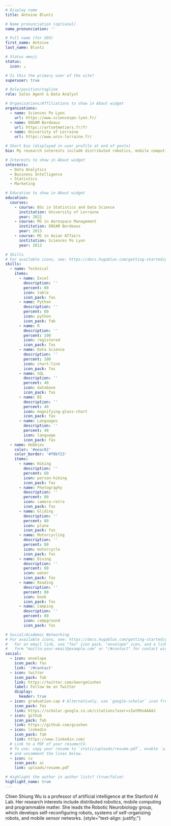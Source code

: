 ```yaml
---
# Display name
title: Antoine Bluntz

# Name pronunciation (optional)
name_pronunciation: ''

# Full name (for SEO)
first_name: Antoine
last_name: Bluntz

# Status emoji
status:
  icon: ☕️

# Is this the primary user of the site?
superuser: true

# Role/position/tagline
role: Sales Agent & Data Analyst

# Organizations/Affiliations to show in About widget
organizations:
  - name: Sciences Po Lyon
    url: https://www.sciencespo-lyon.fr/
  - name: ENSAM Bordeaux
    url: https://artsetmetiers.fr/fr
  - name: University of Lorraine
    url: https://www.univ-lorraine.fr/

# Short bio (displayed in user profile at end of posts)
bio: My research interests include distributed robotics, mobile computing and programmable matter.

# Interests to show in About widget
interests:
  - Data Analytics
  - Business Intelligence
  - Statistics
  - Marketing

# Education to show in About widget
education:
  courses:
    - course: BSc in Statistics and Data Science
      institution: University of Lorraine
      year: 2022
    - course: MS in Aerospace Management
      institution: ENSAM Bordeaux
      year: 2013
    - course: MS in Asian Affairs
      institution: Sciences Po Lyon
      year: 2012

# Skills
# For available icons, see: https://docs.hugoblox.com/getting-started/page-builder/#icons
skills:
  - name: Technical
    items:
      - name: Excel
        description: ''
        percent: 80
        icon: table
        icon_pack: fas
      - name: Python
        description: ''
        percent: 80
        icon: python
        icon_pack: fab
      - name: R
        description: ''
        percent: 100
        icon: registered
        icon_pack: fas
      - name: Data Science
        description: ''
        percent: 100
        icon: chart-line
        icon_pack: fas
      - name: SQL
        description: ''
        percent: 40
        icon: database
        icon_pack: fas
      - name: BI
        description: ''
        percent: 40
        icon: magnifying-glass-chart
        icon_pack: fas
      - name: Languages
        description: ''
        percent: 40
        icon: language
        icon_pack: fas
  - name: Hobbies
    color: '#eeac02'
    color_border: '#f0bf23'
    items:
      - name: Hiking
        description: ''
        percent: 60
        icon: person-hiking
        icon_pack: fas
      - name: Photography
        description: ''
        percent: 80
        icon: camera-retro
        icon_pack: fas
      - name: Gliding
        description: ''
        percent: 80
        icon: plane
        icon_pack: fas
      - name: Motorcycling
        description: ''
        percent: 80
        icon: motorcycle
        icon_pack: fas
      - name: Diving
        description: ''
        percent: 80
        icon: water
        icon_pack: fas
      - name: Reading
        description: ''
        percent: 80
        icon: book
        icon_pack: fas
      - name: Camping
        description: ''
        percent: 80
        icon: campground
        icon_pack: fas

# Social/Academic Networking
# For available icons, see: https://docs.hugoblox.com/getting-started/page-builder/#icons
#   For an email link, use "fas" icon pack, "envelope" icon, and a link in the
#   form "mailto:your-email@example.com" or "/#contact" for contact widget.
social:
  - icon: envelope
    icon_pack: fas
    link: '/#contact'
  - icon: twitter
    icon_pack: fab
    link: https://twitter.com/GeorgeCushen
    label: Follow me on Twitter
    display:
      header: true
  - icon: graduation-cap # Alternatively, use `google-scholar` icon from `ai` icon pack
    icon_pack: fas
    link: https://scholar.google.co.uk/citations?user=sIwtMXoAAAAJ
  - icon: github
    icon_pack: fab
    link: https://github.com/gcushen
  - icon: linkedin
    icon_pack: fab
    link: https://www.linkedin.com/
  # Link to a PDF of your resume/CV.
  # To use: copy your resume to `static/uploads/resume.pdf`, enable `ai` icons in `params.yaml`,
  # and uncomment the lines below.
  - icon: cv
    icon_pack: ai
    link: uploads/resume.pdf

# Highlight the author in author lists? (true/false)
highlight_name: true
---
```


Chien Shiung Wu is a professor of artificial intelligence at the Stanford AI Lab. Her research interests include distributed robotics, mobile computing and programmable matter. She leads the Robotic Neurobiology group, which develops self-reconfiguring robots, systems of self-organizing robots, and mobile sensor networks.
{style="text-align: justify;"}
